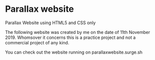 # Parallax website
Parallax Website using HTML5 and CSS only

The following website was created by me on the date of 11th November 2019. Whomsover it concerns this is a practice project and not a commercial project of any kind. 

You can check out the website running on parallaxwebsite.surge.sh
